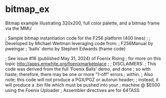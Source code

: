 # bitmap_ex
Bitmap example illustrating 320x200, full color palette, and a bitmap frame via the MMU

; Sample bitmap instantiation code for the F256 platform (400 lines)
;
; Developed by Michael Weitman leveraging code from:
;  F256Manual by pweingar
;  'balls' demo by Stephen Edwards (frame code)

; See issue #16 (published May 31, 2024) of Foenix Rising
; for more on this topic http://apps.emwhite.org/foenixmarketplace
;
; DISCLAIMERS:
; This code was derived from the full 'Foenix Balls' demo, and done
; so with haste; therefore, there may be one or more "1-off" errors
; within.
; Also note; this code will not produce a PGX/PGZ or autorun header;
; instead, it will produce a .bin file which must be pushed into your
; machine @ $E000 using the Foenix Uploader
; Assembler directives are for 64TASS
